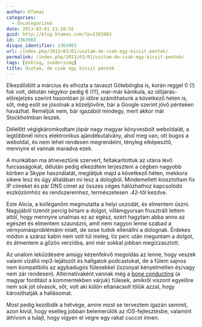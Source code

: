 ```yaml
---
author: KTamas
categories:
  - Uncategorized
date: 2013-03-01 21:20:52
guid: http://blog.ktamas.com/?p=2363903
id: 2363903
disqus_identifier: 2363903
url: /index.php/2013/03/01/usztam-de-csak-egy-kicsit-pentek/
permalink: /index.php/2013/03/01/usztam-de-csak-egy-kicsit-pentek/
tags: [énblog, svédország]
title: Úsztam, de csak egy kicsit péntek
---
```


Elkezdődött a március és elhozta a tavaszt Götebörgba is, korán reggel 0 (!) fok volt, délután négykor pedig 6 (!!!), már-már kánikula, az időjárás-előrejelzés szerint hasonlóan jó időre számíthatunk a következő héten is, sőt, még esőt se jósolnak a közeljövőre, bár a Google szerint jövő pénteken havazhat. Reméljük nem, bár igazából mindegy, mert akkor már Stockholmban leszek.

Délelőtt végigkáromkodtam jópár nagy magyar könyvesbolt weboldalát, a legtöbbnél nincs elektronikus ajándékutalvány, ahol meg van, ott bugos a weboldal, és nem lehet rendesen megrendelni, tényleg elképesztő, mennyire el vannak maradva ezek. 

A munkában ma átneveztünk szervert, feltakarítottuk az utána lévő furcsaságokat, délután pedig elkezdtem terjeszteni a cégben nagyobb körben a Skype használatát, meglátjuk majd a következő héten, mekkora sikere lesz és úgy általában mi lesz a dologból. Mindemellett kiosztottam fix IP címeket és pár DNS címet az összes céges hálózhathoz kapcsolódó eszközömhöz és rendszeremhez, természetesen .42-től kezdve.

Este Alicia, a kolléganőm megmutatta a helyi uszodát, és elmentem úszni. Nagyjából tizenöt percig bírtam a dolgot, villámgyorsan frusztrált lettem attól, hogy mennyire unalmas ez az egész, ezért hagytam abba anno az egészet és elmentem szaunázni, amit nem nagyon lenne szabad a vérnyomásproblémáim miatt, de sose tudok ellenállni a dolognak. Érdekes módon a száraz kabin nem volt túl meleg, tíz perc után meguntam a dolgot, és átmentem a gőzös verzióba, ami már sokkal jobban megizzasztott.

Az unalom leküzdésére amúgy kézenfekvő megoldás az lenne, hogy veszek valami vízálló mp3-lejátszót és hallgatok podcastokat, de a fülem sajnos nem kompatibilis az agybadugós fülesekkel (iszonyat kényelmetlen és/vagy nem zár rendesen). Alternatívaként vannak még a [bone conducting](http://en.wikipedia.org/wiki/Bone_conduction) (a magyar fordítást a kommentekben várjuk) fülesek, amikről viszont egyelőre nem sok jót olvasok, sőt, volt aki külön eltanácsolt tőlük azzal, hogy károsíthatják a hallásomat.

Most pedig kezdődik a hétvége, amire most se terveztem igazán semmit, azon kívül, hogy esetleg jobban belemerülök az iOS-fejlesztésbe, valamint áthívom a tulajt, hogy vigyen el végre egy rakat cuccot innen.
